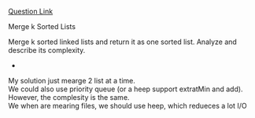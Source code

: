 [Question Link](http://leetcode.com/onlinejudge#question_23)

Merge k Sorted Lists

Merge k sorted linked lists and return it as one sorted list. Analyze and describe its complexity.

-

My solution just mearge 2 list at a time.  
We could also use priority queue (or a heep support extratMin and add).  
However, the complesity is the same.  
We when are mearing files, we should use heep, which redueces a lot I/O
